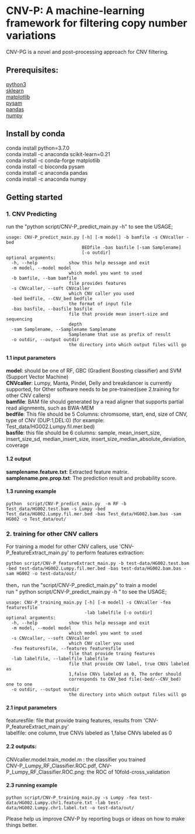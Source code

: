 # CNV-P: A machine-learning framework for filtering copy number variations
CNV-PG is a novel and post–processing approach for CNV filtering.  

## Prerequisites:
[python3](https://www.python.org/)  
[sklearn](https://pypi.org/project/sklearn/)  
[matplotlib](https://pypi.org/project/matplotlib/)  
[pysam](https://pypi.org/project/pysam/)  
[pandas](https://pypi.org/project/pandas/)  
[numpy](https://pypi.org/project/numpy/)  

## Install by conda
conda install python=3.7.0  
conda install -c anaconda scikit-learn=0.21  
conda install -c conda-forge matplotlib  
conda install -c bioconda pysam  
conda install -c anaconda pandas  
conda install -c anaconda numpy  

## Getting started
### 1. CNV Predicting
run the "python  script/CNV-P_predict_main.py -h" to see the USAGE;  
```
usage: CNV-P_predict_main.py [-h] [-m model] -b bamfile -s CNVcaller -bed
                             BEDfile -bas basfile [-sam Samplename]
                             [-o outdir]
optional arguments:
  -h, --help            show this help message and exit
  -m model, --model model
                        which model you want to used
  -b bamfile, --bam bamfile
                        file provides features
  -s CNVcaller, --soft CNVcaller
                        which CNV caller you used
  -bed bedfile, --CNV_bed bedfile
                        the format of input file
  -bas basfile, --basfile basfile
                        file that provide mean insert-size and sequencing
                        depth
  -sam Samplename, --Samplename Samplename
                        Samplename that use as prefix of result
  -o outdir, --output outdir
                        the directory into which output files will go
```
#### 1.1 input parameters
**model**:  should be one of RF, GBC (Gradient Boosting classifier) and SVM (Support Vector Machine)  
**CNVcaller**: Lumpy, Manta, Pindel, Delly and breakdancer is currently supported,  for Other software needs to be pre-trained(see 2.training for other CNV callers)  
**bamfile**: BAM file should generated by a read aligner that supports partial read alignments, such as BWA-MEM  
**bedfile**: This file should be 5 Columns: chromsome, start, end, size of CNV, type of CNV (DUP:1,DEL:0) (for example: Test_data/HG002.Lumpy.fil.mer.bed)  
**basfile**: this file should be 6 columns: sample, mean_insert_size, insert_size_sd, median_insert_size, insert_size_median_absolute_deviation, coverage  
#### 1.2 output
**samplename.feature.txt**: Extracted feature matrix.  
**samplename.pre.prop.txt**: The prediction result and probability score.   

#### 1.3 running example
```
python  script/CNV-P_predict_main.py  -m RF -b Test_data/HG002.test.bam -s Lumpy -bed Test_data/HG002.Lumpy.fil.mer.bed -bas Test_data/HG002.bam.bas -sam HG002 -o Test_data/out/
```

### 2. training for other CNV callers
For  training a model for other CNV callers, use 'CNV-P_featureExtract_main.py' to perform features extraction:  
```
python script/CNV-P_featureExtract_main.py -b test-data/HG002.test.bam -bed test-data/HG002.Lumpy.fil.mer.bed -bas test-data/HG002.bam.bas -sam HG002 -o test-data/out/
```
then，run the "script/CNV-P_predict_main.py" to train a model  
run " python script/CNV-P_predict_main.py -h " to see the USAGE;  
```
usage: CNV-P_training_main.py [-h] [-m model] -s CNVcaller -fea featuresfile
                              -lab labelfile [-o outdir]
optional arguments:
  -h, --help            show this help message and exit
  -m model, --model model
                        which model you want to used
  -s CNVcaller, --soft CNVcaller
                        which CNV caller you used
  -fea featuresfile, --features featuresfile
                        file that provide traing features
  -lab labelfile, --labelfile labelfile
                        file that provide CNV label, true CNVs labeled as
                        1,false CNVs labeled as 0, The order should
                        corresponds to CNV_bed file(-bed/--CNV_bed) one to one
  -o outdir, --output outdir
                        the directory into which output files will go
```
#### 2.1 input parameters
featuresfile:  file that provide traing features, results from 'CNV-P_featureExtract_main.py'  
labelfile: one column, true CNVs labeled as 1,false CNVs labeled as 0  

#### 2.2 outputs:
CNVcaller.model.train_model.m : the classifier you trained  
CNV-P_Lumpy_RF_Classifier.ROC.pdf, CNV-P_Lumpy_RF_Classifier.ROC.png: the ROC of 10fold-cross_validation  

#### 2.3 running example
```
python script/CNV-P_training_main.py -s Lumpy -fea test-data/HG002.Lumpy.chr1.feature.txt -lab test-data/HG002.Lumpy.chr1.label.txt -o test-data/out/
```

Please help us improve CNV-P by reporting bugs or ideas on how to make things better.  

